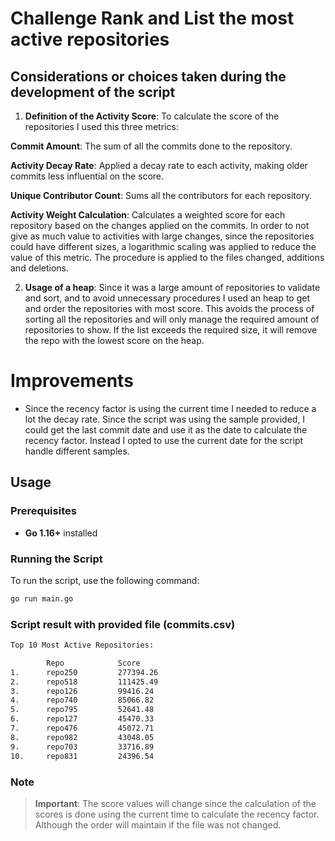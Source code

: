 # Challenge Rank and List the most active repositories

## Considerations or choices taken during the development of the script

1. **Definition of the Activity Score**: To calculate the score of the repositories I used this three metrics:


**Commit Amount**: The sum of all the commits done to the repository.

**Activity Decay Rate**: Applied a decay rate to each activity, making older commits less influential on the score.

**Unique Contributor Count**: Sums all the contributors for each repository.

**Activity Weight Calculation**: Calculates a weighted score for each repository based on the changes applied on the commits. In order to not give as much value to activities with large changes, since the repositories could have different sizes, a logarithmic scaling was applied to reduce the value of this metric. The procedure is applied to the files changed, additions and deletions.


2. **Usage of a heap**: Since it was a large amount of repositories to validate and sort, and to avoid unnecessary procedures I used an heap to get and order the repositories with most score. This avoids the process of sorting all the repositories and will only manage the required amount of repositories to show. If the list exceeds the required size, it will remove the repo with the lowest score on the heap.

# Improvements
- Since the recency factor is using the current time I needed to reduce a lot the decay rate. Since the script was using the sample provided, I could get the last commit date and use it as the date to calculate the recency factor. Instead I opted to use the current date for the script handle different samples.

## Usage

### Prerequisites

- **Go 1.16+** installed

### Running the Script

To run the script, use the following command:

```bash
go run main.go
```

### Script result with provided file (commits.csv)
```bash
Top 10 Most Active Repositories:

        Repo            Score
1.      repo250         277394.26
2.      repo518         111425.49
3.      repo126         99416.24
4.      repo740         85066.82
5.      repo795         52641.48
6.      repo127         45470.33
7.      repo476         45072.71
8.      repo982         43048.05
9.      repo703         33716.89
10.     repo831         24396.54
```

### Note

> **Important**: The score values will change since the calculation of the scores is done using the current time to calculate the recency factor. Although the order will maintain if the file was not changed.
